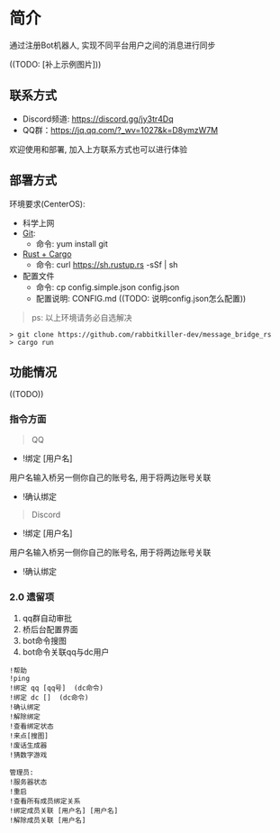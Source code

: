 # 简介
通过注册Bot机器人, 实现不同平台用户之间的消息进行同步

((TODO: [补上示例图片]))

## 联系方式
- Discord频道: https://discord.gg/jy3tr4Dq
- QQ群：https://jq.qq.com/?_wv=1027&k=D8ymzW7M

欢迎使用和部署, 加入上方联系方式也可以进行体验
## 部署方式

环境要求(CenterOS):
- 科学上网
- [Git](https://git-scm.com/download/linux):
  - 命令: yum install git
- [Rust + Cargo](https://forge.rust-lang.org/infra/other-installation-methods.html)
  - 命令: curl https://sh.rustup.rs -sSf | sh
- 配置文件
  - 命令: cp config.simple.json config.json 
  - 配置说明: CONFIG.md ((TODO: 说明config.json怎么配置))

> ps: 以上环境请务必自选解决

```shell
> git clone https://github.com/rabbitkiller-dev/message_bridge_rs
> cargo run
```


## 功能情况

((TODO))

### 指令方面
> QQ
- !绑定 [用户名]

用户名输入桥另一侧你自己的账号名, 用于将两边账号关联
- !确认绑定

> Discord
- !绑定 [用户名]

用户名输入桥另一侧你自己的账号名, 用于将两边账号关联
- !确认绑定

### 2.0 遗留项
1. qq群自动审批
2. 桥后台配置界面
2. bot命令搜图
2. bot命令关联qq与dc用户


```
!帮助
!ping
!绑定 qq [qq号]  (dc命令)
!绑定 dc []  (dc命令)
!确认绑定
!解除绑定
!查看绑定状态
!来点[搜图]
!废话生成器
!猜数字游戏

管理员:
!服务器状态
!重启
!查看所有成员绑定关系
!绑定成员关联 [用户名] [用户名]
!解除成员关联 [用户名]

```
 

